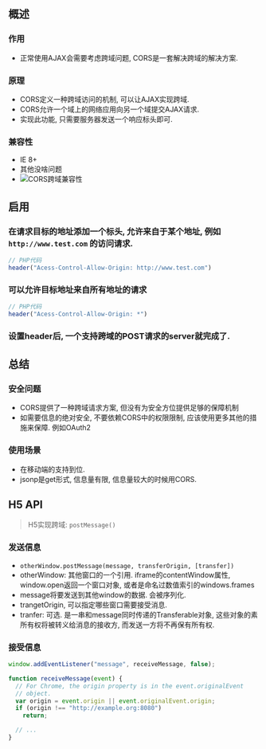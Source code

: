 ## 概述

### 作用
* 正常使用AJAX会需要考虑跨域问题, CORS是一套解决跨域的解决方案.

### 原理
* CORS定义一种跨域访问的机制, 可以让AJAX实现跨域.
* CORS允许一个域上的网络应用向另一个域提交AJAX请求.
* 实现此功能, 只需要服务器发送一个响应标头即可.

### 兼容性
* IE 8+
* 其他没啥问题
* ![CORS跨域兼容性](http://images.cnitblog.com/blog/159097/201401/06082033-9233ced009a644f9af909baca57a72b7.png)

## 启用

### 在请求目标的地址添加一个标头, 允许来自于某个地址, 例如`http://www.test.com` 的访问请求.
```php
// PHP代码
header("Acess-Control-Allow-Origin: http://www.test.com")
```

### 可以允许目标地址来自所有地址的请求
```php
// PHP代码
header("Acess-Control-Allow-Origin: *")
```

### 设置header后, 一个支持跨域的POST请求的server就完成了.

## 总结

### 安全问题
* CORS提供了一种跨域请求方案, 但没有为安全方位提供足够的保障机制
* 如需要信息的绝对安全, 不要依赖CORS中的权限限制, 应该使用更多其他的措施来保障. 例如OAuth2

### 使用场景
* 在移动端的支持到位.
* jsonp是get形式, 信息量有限, 信息量较大的时候用CORS.

## H5 API
> H5实现跨域: `postMessage()`

### 发送信息
* `otherWindow.postMessage(message, transferOrigin, [transfer])`
* otherWindow: 其他窗口的一个引用. iframe的contentWindow属性, window.open返回一个窗口对象, 或者是命名过数值索引的windows.frames
* message将要发送到其他window的数据. 会被序列化.
* trangetOrigin, 可以指定哪些窗口需要接受消息.
* tranfer: 可选. 是一串和message同时传递的Transferable对象, 这些对象的素所有权将被转义给消息的接收方, 而发送一方将不再保有所有权.

### 接受信息

```js
window.addEventListener("message", receiveMessage, false);

function receiveMessage(event) {
  // For Chrome, the origin property is in the event.originalEvent
  // object.
  var origin = event.origin || event.originalEvent.origin; 
  if (origin !== "http://example.org:8080")
    return;

  // ... 
}
```

